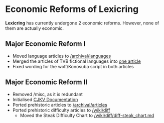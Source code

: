 # Economic Reforms of Lexicring

**Lexicring** has currently undergone 2 economic reforms. However, none of them are actually economic.

## Major Economic Reform I

* Moved language articles to [/archival/languages](/archival/languages)
* Merged the articles of TVB fictional languages into [one article](/archival/languages/tvb-fictional-languages.md)
* Fixed wording for the wolf/Konosuba script in both articles

## Major Economic Reform II

* Removed /misc, as it is redundant
* Initialised [CJKV Documentation](/archival/cjkv/index.md)
* Ported prehistoric articles to [/archival/articles](/archival/articles)
* Ported prehistoric difficulty articles to [/wiki/diff](/wiki/diff)
  * Moved the Steak Difficulty Chart to [/wiki/diff/diff-steak_chart.md](/wiki/diff/diff-steak_chart.md)
